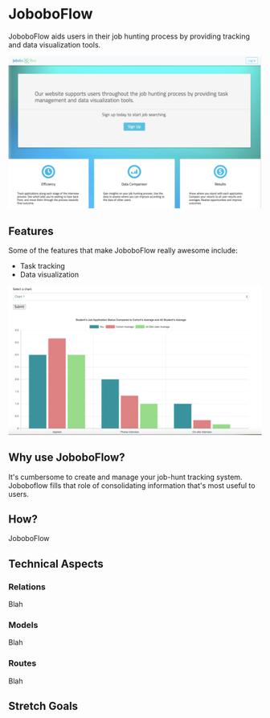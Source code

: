 # JoboboFlow
JoboboFlow aids users in their job hunting process by providing tracking and data visualization tools. 

<img src="./landing-page.png">

## Features
Some of the features that make JoboboFlow really awesome include:

* Task tracking
* Data visualization

<img src="./visual-analysis.png">

## Why use JoboboFlow?
It's cumbersome to create and manage your job-hunt tracking system. Joboboflow fills that role of consolidating information that's most useful to users.


## How?
JoboboFlow


## Technical Aspects

### Relations
  Blah

### Models
  Blah

### Routes
  Blah

## Stretch Goals


